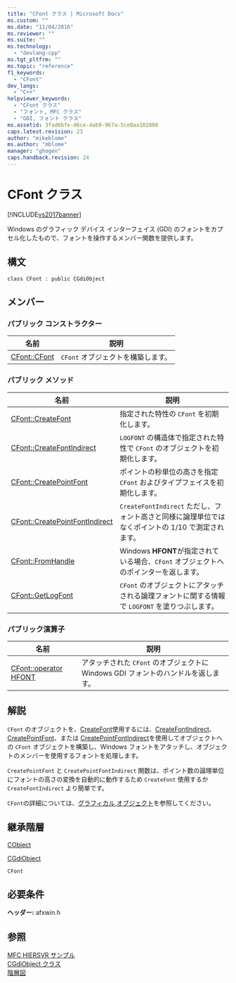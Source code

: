```yaml
---
title: "CFont クラス | Microsoft Docs"
ms.custom: ""
ms.date: "11/04/2016"
ms.reviewer: ""
ms.suite: ""
ms.technology: 
  - "devlang-cpp"
ms.tgt_pltfrm: ""
ms.topic: "reference"
f1_keywords: 
  - "CFont"
dev_langs: 
  - "C++"
helpviewer_keywords: 
  - "CFont クラス"
  - "フォント, MFC クラス"
  - "GDI, フォント クラス"
ms.assetid: 3fad6bfe-d6ce-4ab9-967a-5ce0aa102800
caps.latest.revision: 23
author: "mikeblome"
ms.author: "mblome"
manager: "ghogen"
caps.handback.revision: 24
---
```

# CFont クラス
[!INCLUDE[vs2017banner](../../assembler/inline/includes/vs2017banner.md)]

Windows のグラフィック デバイス インターフェイス \(GDI\) のフォントをカプセル化したもので、フォントを操作するメンバー関数を提供します。  
  
## 構文  
  
```  
class CFont : public CGdiObject  
```  
  
## メンバー  
  
### パブリック コンストラクター  
  
|名前|説明|  
|--------|--------|  
|[CFont::CFont](../Topic/CFont::CFont.md)|`CFont` オブジェクトを構築します。|  
  
### パブリック メソッド  
  
|名前|説明|  
|--------|--------|  
|[CFont::CreateFont](../Topic/CFont::CreateFont.md)|指定された特性の `CFont` を初期化します。|  
|[CFont::CreateFontIndirect](../Topic/CFont::CreateFontIndirect.md)|`LOGFONT` の構造体で指定された特性で `CFont` のオブジェクトを初期化します。|  
|[CFont::CreatePointFont](../Topic/CFont::CreatePointFont.md)|ポイントの秒単位の高さを指定 `CFont` およびタイプフェイスを初期化します。|  
|[CFont::CreatePointFontIndirect](../Topic/CFont::CreatePointFontIndirect.md)|`CreateFontIndirect` ただし、フォント高さと同様に論理単位ではなくポイントの 1\/10 で測定されます。|  
|[CFont::FromHandle](../Topic/CFont::FromHandle.md)|Windows **HFONT**が指定されている場合、`CFont` オブジェクトへのポインターを返します。|  
|[CFont::GetLogFont](../Topic/CFont::GetLogFont.md)|`CFont` のオブジェクトにアタッチされる論理フォントに関する情報で `LOGFONT` を塗りつぶします。|  
  
### パブリック演算子  
  
|名前|説明|  
|--------|--------|  
|[CFont::operator HFONT](../Topic/CFont::operator%20HFONT.md)|アタッチされた `CFont` のオブジェクトに Windows GDI フォントのハンドルを返します。|  
  
## 解説  
 `CFont` のオブジェクトを、[CreateFont](../Topic/CFont::CreateFont.md)使用するには、[CreateFontIndirect](../Topic/CFont::CreateFontIndirect.md)、[CreatePointFont](../Topic/CFont::CreatePointFont.md)、または [CreatePointFontIndirect](../Topic/CFont::CreatePointFontIndirect.md)を使用してオブジェクトへの `CFont` オブジェクトを構築し、Windows フォントをアタッチし、オブジェクトのメンバーを使用するフォントを処理します。  
  
 `CreatePointFont` と `CreatePointFontIndirect` 関数は、ポイント数の論理単位にフォントの高さの変換を自動的に動作するため `CreateFont` 使用するか `CreateFontIndirect` より簡単です。  
  
 `CFont`の詳細については、[グラフィカル オブジェクト](../../mfc/graphic-objects.md)を参照してください。  
  
## 継承階層  
 [CObject](../Topic/CObject%20Class.md)  
  
 [CGdiObject](../../mfc/reference/cgdiobject-class.md)  
  
 `CFont`  
  
## 必要条件  
 **ヘッダー:** afxwin.h  
  
## 参照  
 [MFC HIERSVR サンプル](../../top/visual-cpp-samples.md)   
 [CGdiObject クラス](../../mfc/reference/cgdiobject-class.md)   
 [階層図](../../mfc/hierarchy-chart.md)